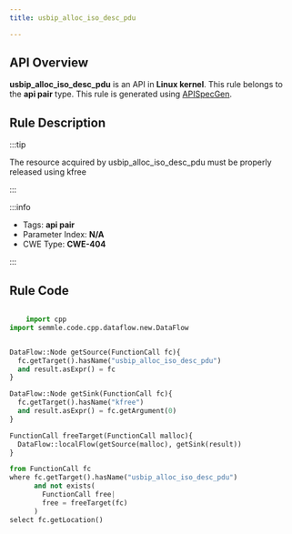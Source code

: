 ```yaml
---
title: usbip_alloc_iso_desc_pdu

---
```



## API Overview
**usbip_alloc_iso_desc_pdu** is an API in **Linux kernel**. This rule belongs to the **api pair** type. This rule is generated using [APISpecGen](../../tools/APISpecGen).
## Rule Description

:::tip

The resource acquired by usbip_alloc_iso_desc_pdu must be properly released using kfree

:::

:::info

- Tags: **api pair**
- Parameter Index: **N/A**
- CWE Type: **CWE-404**

:::

## Rule Code
```python

    import cpp
import semmle.code.cpp.dataflow.new.DataFlow


DataFlow::Node getSource(FunctionCall fc){
  fc.getTarget().hasName("usbip_alloc_iso_desc_pdu")
  and result.asExpr() = fc
}

DataFlow::Node getSink(FunctionCall fc){
  fc.getTarget().hasName("kfree")
  and result.asExpr() = fc.getArgument(0)
}

FunctionCall freeTarget(FunctionCall malloc){
  DataFlow::localFlow(getSource(malloc), getSink(result))
}

from FunctionCall fc
where fc.getTarget().hasName("usbip_alloc_iso_desc_pdu")
      and not exists(
        FunctionCall free| 
        free = freeTarget(fc)
      )
select fc.getLocation()

    
```